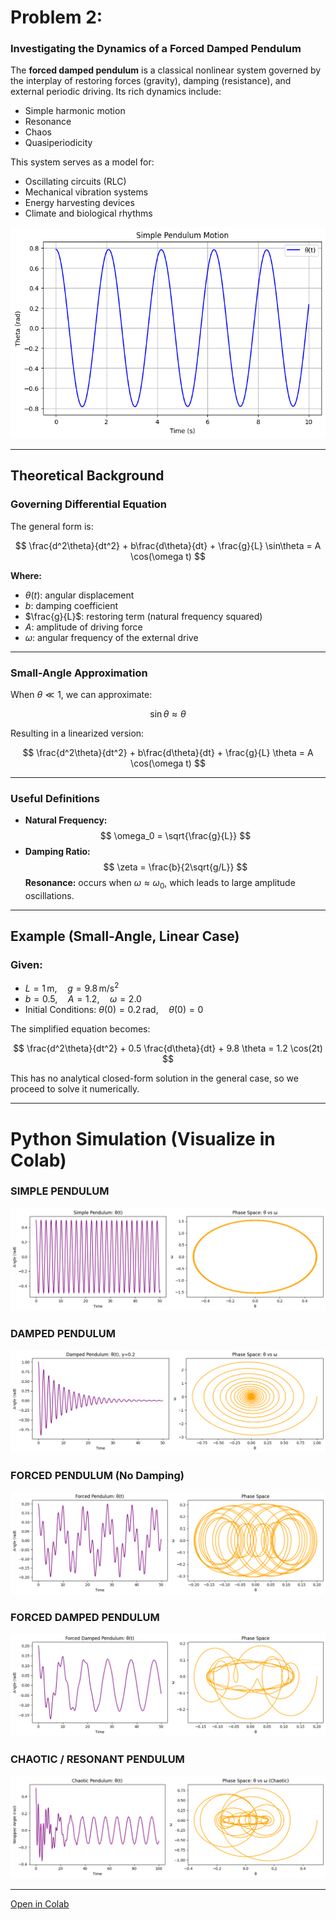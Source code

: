 #  Problem 2:
 ### Investigating the Dynamics of a Forced Damped Pendulum


The **forced damped pendulum** is a classical nonlinear system governed by the interplay of restoring forces (gravity), damping (resistance), and external periodic driving. Its rich dynamics include:

- Simple harmonic motion
- Resonance
- Chaos
- Quasiperiodicity

This system serves as a model for:
- Oscillating circuits (RLC)
- Mechanical vibration systems
- Energy harvesting devices
- Climate and biological rhythms

![alt text](image-9.png)

---

##  Theoretical Background

### Governing Differential Equation

The general form is:

$$
\frac{d^2\theta}{dt^2} + b\frac{d\theta}{dt} + \frac{g}{L} \sin\theta = A \cos(\omega t)
$$

**Where:**
- $\theta(t)$: angular displacement  
- $b$: damping coefficient  
- $\frac{g}{L}$: restoring term (natural frequency squared)  
- $A$: amplitude of driving force  
- $\omega$: angular frequency of the external drive  

---

###  Small-Angle Approximation

When $\theta \ll 1$, we can approximate:

$$
\sin\theta \approx \theta
$$

Resulting in a linearized version:

$$
\frac{d^2\theta}{dt^2} + b\frac{d\theta}{dt} + \frac{g}{L} \theta = A \cos(\omega t)
$$

---

###  Useful Definitions

- **Natural Frequency:**
  $$
  \omega_0 = \sqrt{\frac{g}{L}}
  $$
- **Damping Ratio:**
  $$
  \zeta = \frac{b}{2\sqrt{g/L}}
  $$
  **Resonance:** occurs when $\omega \approx \omega_0$, which leads to large amplitude oscillations.


---

## Example (Small-Angle, Linear Case)

###  Given:

- $L = 1 \, \text{m}, \quad g = 9.8 \, \text{m/s}^2$
- $b = 0.5, \quad A = 1.2, \quad \omega = 2.0$
- Initial Conditions: $\theta(0) = 0.2 \, \text{rad}, \quad \dot{\theta}(0) = 0$

The simplified equation becomes:

$$
\frac{d^2\theta}{dt^2} + 0.5 \frac{d\theta}{dt} + 9.8 \theta = 1.2 \cos(2t)
$$

This has no analytical closed-form solution in the general case, so we proceed to solve it numerically.

---

#  Python Simulation (Visualize in Colab)

### SIMPLE PENDULUM 

![alt text](image-4.png)

### DAMPED PENDULUM

![alt text](image-5.png)

### FORCED PENDULUM (No Damping)

![alt text](image-6.png)

### FORCED DAMPED PENDULUM

![alt text](image-7.png)

### CHAOTIC / RESONANT PENDULUM 

![alt text](image-8.png)

----
[Open in Colab](https://colab.research.google.com/drive/1qWY-0tRAaNqDoGkIPwVe10uU-DeyS-Uq#scrollTo=fXE-n0q8vLo9)
